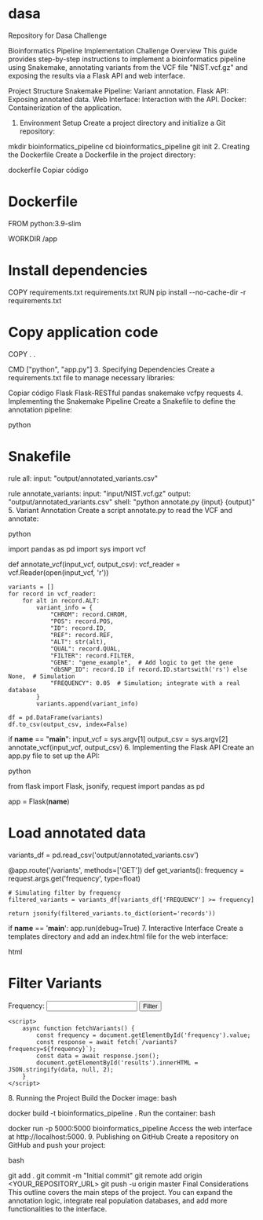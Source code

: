 # dasa
Repository for Dasa Challenge

Bioinformatics Pipeline Implementation Challenge
Overview
This guide provides step-by-step instructions to implement a bioinformatics pipeline using Snakemake, annotating variants from the VCF file "NIST.vcf.gz" and exposing the results via a Flask API and web interface.

Project Structure
Snakemake Pipeline: Variant annotation.
Flask API: Exposing annotated data.
Web Interface: Interaction with the API.
Docker: Containerization of the application.
1. Environment Setup
Create a project directory and initialize a Git repository:

mkdir bioinformatics_pipeline
cd bioinformatics_pipeline
git init
2. Creating the Dockerfile
Create a Dockerfile in the project directory:

dockerfile
Copiar código
# Dockerfile
FROM python:3.9-slim

WORKDIR /app

# Install dependencies
COPY requirements.txt requirements.txt
RUN pip install --no-cache-dir -r requirements.txt

# Copy application code
COPY . .

CMD ["python", "app.py"]
3. Specifying Dependencies
Create a requirements.txt file to manage necessary libraries:

Copiar código
Flask
Flask-RESTful
pandas
snakemake
vcfpy
requests
4. Implementing the Snakemake Pipeline
Create a Snakefile to define the annotation pipeline:

python

# Snakefile
rule all:
    input: "output/annotated_variants.csv"

rule annotate_variants:
    input: "input/NIST.vcf.gz"
    output: "output/annotated_variants.csv"
    shell:
        "python annotate.py {input} {output}"
5. Variant Annotation
Create a script annotate.py to read the VCF and annotate:

python

import pandas as pd
import sys
import vcf

def annotate_vcf(input_vcf, output_csv):
    vcf_reader = vcf.Reader(open(input_vcf, 'r'))
    
    variants = []
    for record in vcf_reader:
        for alt in record.ALT:
            variant_info = {
                "CHROM": record.CHROM,
                "POS": record.POS,
                "ID": record.ID,
                "REF": record.REF,
                "ALT": str(alt),
                "QUAL": record.QUAL,
                "FILTER": record.FILTER,
                "GENE": "gene_example",  # Add logic to get the gene
                "dbSNP_ID": record.ID if record.ID.startswith('rs') else None,  # Simulation
                "FREQUENCY": 0.05  # Simulation; integrate with a real database
            }
            variants.append(variant_info)

    df = pd.DataFrame(variants)
    df.to_csv(output_csv, index=False)

if __name__ == "__main__":
    input_vcf = sys.argv[1]
    output_csv = sys.argv[2]
    annotate_vcf(input_vcf, output_csv)
6. Implementing the Flask API
Create an app.py file to set up the API:

python

from flask import Flask, jsonify, request
import pandas as pd

app = Flask(__name__)

# Load annotated data
variants_df = pd.read_csv('output/annotated_variants.csv')

@app.route('/variants', methods=['GET'])
def get_variants():
    frequency = request.args.get('frequency', type=float)

    # Simulating filter by frequency
    filtered_variants = variants_df[variants_df['FREQUENCY'] >= frequency]

    return jsonify(filtered_variants.to_dict(orient='records'))

if __name__ == '__main__':
    app.run(debug=True)
7. Interactive Interface
Create a templates directory and add an index.html file for the web interface:

html

<!DOCTYPE html>
<html lang="en">
<head>
    <meta charset="UTF-8">
    <title>Variant Filter</title>
</head>
<body>
    <h1>Filter Variants</h1>
    <label for="frequency">Frequency:</label>
    <input type="text" id="frequency">
    <button onclick="fetchVariants()">Filter</button>
    <div id="results"></div>

    <script>
        async function fetchVariants() {
            const frequency = document.getElementById('frequency').value;
            const response = await fetch(`/variants?frequency=${frequency}`);
            const data = await response.json();
            document.getElementById('results').innerHTML = JSON.stringify(data, null, 2);
        }
    </script>
</body>
</html>
8. Running the Project
Build the Docker image:
bash

docker build -t bioinformatics_pipeline .
Run the container:
bash

docker run -p 5000:5000 bioinformatics_pipeline
Access the web interface at http://localhost:5000.
9. Publishing on GitHub
Create a repository on GitHub and push your project:

bash

git add .
git commit -m "Initial commit"
git remote add origin <YOUR_REPOSITORY_URL>
git push -u origin master
Final Considerations
This outline covers the main steps of the project. You can expand the annotation logic, integrate real population databases, and add more functionalities to the interface.
